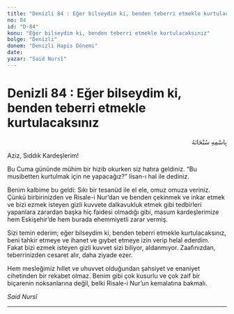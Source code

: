 ```yaml
---
title: "Denizli 84 : Eğer bilseydim ki, benden teberri etmekle kurtulacaksınız"
no: 84
id: "D-84"
konu: "Eğer bilseydim ki, benden teberri etmekle kurtulacaksınız"
bolge: "Denizli"
donem: "Denizli Hapis Dönemi"
date: 
yazar: "Said Nursî"
---
```


# Denizli 84 : Eğer bilseydim ki, benden teberri etmekle kurtulacaksınız

<p class="arabic" dir="rtl" title="Meal: “Her türlü noksan sıfatlardan yüce olan Allah’ın adıyla.”">بِاسْمِهِ سُبْحَانَهُ</p>

Aziz, Sıddık Kardeşlerim!

Bu Cuma gününde mühim bir hizib okurken siz hatıra geldiniz. “Bu musibetten kurtulmak için ne yapacağız?” lisan-ı hal ile dediniz.

Benim kalbime bu geldi: Sıkı bir tesanüd ile el ele, omuz omuza veriniz. Çünkü birbirinizden ve Risale-i Nur’dan ve benden çekinmek ve inkar etmek ve bizi ezmek isteyen gizli kuvvete dalkavukluk etmek gibi tedbirleri yapanlara zarardan başka hiç faidesi olmadığı gibi, masum kardeşlerimize hem Eskişehir’de hem burada ehemmiyetli zarar vermiş.

Sizi temin ederim; eğer bilseydim ki, benden teberri etmekle kurtulacaksınız, beni tahkir etmeye ve ihanet ve gıybet etmeye izin verip helal ederdim. Fakat bizi ezmek isteyen gizli kuvvet sizi biliyor, aldanmıyor. Zaafınızdan, teberrinizden cesaret alır, daha ziyade ezer.

Hem mesleğimiz hıllet ve uhuvvet olduğundan şahsiyet ve enaniyet cihetinden bir rekabet olmaz. Benim gibi çok kusurlu ve çok zaif bir biçarenin noksanlarına değil, belki Risale-i Nur’un kemalatına bakmalı.

*Said Nursî*

***
